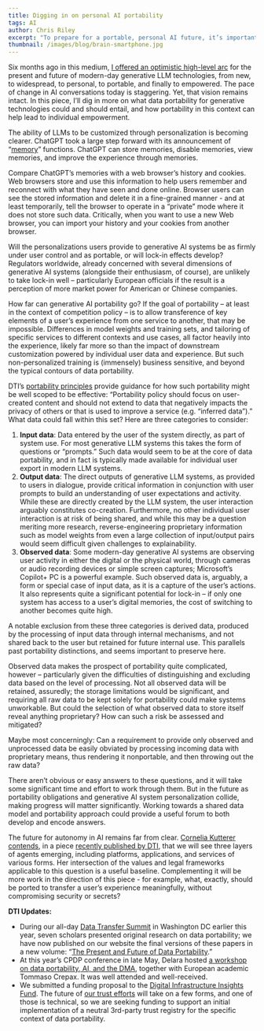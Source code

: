 ```yaml
---
title: Digging in on personal AI portability
tags: AI
author: Chris Riley
excerpt: "To prepare for a portable, personal AI future, it’s important to articulate what, exactly, should be ported."
thumbnail: /images/blog/brain-smartphone.jpg
---
```


Six months ago in this medium, [I offered an optimistic high-level arc](https://dtinit.org/blog/2023/11/21/future-AI-portable) for the present and future of modern-day generative LLM technologies, from new, to widespread, to personal, to portable, and finally to empowered. The pace of change in AI conversations today is staggering. Yet, that vision remains intact. In this piece, I’ll dig in more on what data portability for generative technologies could and should entail, and how portability in this context can help lead to individual empowerment.

The ability of LLMs to be customized through personalization is becoming clearer. ChatGPT took a large step forward with its announcement of “[memory](https://openai.com/index/memory-and-new-controls-for-chatgpt/)” functions. ChatGPT can store memories, disable memories, view memories, and improve the experience through memories.

Compare ChatGPT’s memories with a web browser’s history and cookies. Web browsers store and use this information to help users remember and reconnect with what they have seen and done online. Browser users can see the stored information and delete it in a fine-grained manner - and at least temporarily, tell the browser to operate in a “private” mode where it does not store such data. Critically, when you want to use a new Web browser, you can import your history and your cookies from another browser. 

Will the personalizations users provide to generative AI systems be as firmly under user control and as portable, or will lock-in effects develop? Regulators worldwide, already concerned with several dimensions of generative AI systems (alongside their enthusiasm, of course), are unlikely to take lock-in well – particularly European officials if the result is a perception of more market power for American or Chinese companies.

How far can generative AI portability go? If the goal of portability – at least in the context of competition policy – is to allow transference of key elements of a user’s experience from one service to another, that may be impossible. Differences in model weights and training sets, and tailoring of specific services to different contexts and use cases, all factor heavily into the experience, likely far more so than the impact of downstream customization powered by individual user data and experience. But such non-personalized training is (immensely) business sensitive, and beyond the typical contours of data portability.

DTI’s [portability principles](https://dtinit.org/assets/dti-onepager.pdf) provide guidance for how such portability might be well scoped to be effective: “Portability policy should focus on user-created content and should not extend to data that negatively impacts the privacy of others or that is used to improve a service (e.g. “inferred data”).” What data could fall within this set? Here are three categories to consider:

1. **Input data**: Data entered by the user of the system directly, as part of system use. For most generative LLM systems this takes the form of questions or “prompts.” Such data would seem to be at the core of data portability, and in fact is typically made available for individual user export in modern LLM systems.
2. **Output data**: The direct outputs of generative LLM systems, as provided to users in dialogue, provide critical information in conjunction with user prompts to build an understanding of user expectations and activity. While these are directly created by the LLM system, the user interaction arguably constitutes co-creation. Furthermore, no other individual user interaction is at risk of being shared, and while this may be a question meriting more research, reverse-engineering proprietary information such as model weights from even a large collection of input/output pairs would seem difficult given challenges to explainability.
3. **Observed data**: Some modern-day generative AI systems are observing user activity in either the digital or the physical world, through cameras or audio recording devices or simple screen captures; Microsoft’s Copilot+ PC is a powerful example. Such observed data is, arguably, a form or special case of input data, as it is a capture of the user’s actions. It also represents quite a significant potential for lock-in – if only one system has access to a user’s digital memories, the cost of switching to another becomes quite high.

A notable exclusion from these three categories is derived data, produced by the processing of input data through internal mechanisms, and not shared back to the user but retained for future internal use. This parallels past portability distinctions, and seems important to preserve here.

Observed data makes the prospect of portability quite complicated, however – particularly given the difficulties of distinguishing and excluding data based on the level of processing. Not all observed data will be retained, assuredly; the storage limitations would be significant, and requiring all raw data to be kept solely for portability could make systems unworkable. But could the selection of what observed data to store itself reveal anything proprietary? How can such a risk be assessed and mitigated?

Maybe most concerningly: Can a requirement to provide only observed and unprocessed data be easily obviated by processing incoming data with proprietary means, thus rendering it nonportable, and then throwing out the raw data?

There aren’t obvious or easy answers to these questions, and it will take some significant time and effort to work through them. But in the future as portability obligations and generative AI system personalization collide, making progress will matter significantly. Working towards a shared data model and portability approach could provide a useful forum to both develop and encode answers.

The future for autonomy in AI remains far from clear. [Cornelia Kutterer contends](https://ai-regulation.com/what-if-you-move-on-from-your-ai-companion-data-portability-rights-in-the-era-of-autonomous-ai-agents/), in a piece [recently published by DTI](https://dtinit.org/assets/DTI-Data-Portability-Compendium.pdf), that we will see three layers of agents emerging, including platforms, applications, and services of various forms. Her intersection of the values and legal frameworks applicable to this question is a useful baseline. Complementing it will be more work in the direction of this piece - for example, what, exactly, should be ported to transfer a user’s experience meaningfully, without compromising security or secrets?

**DTI Updates:**

* During our all-day [Data Transfer Summit](https://dtinit.org/docs/feb29summitagenda) in Washington DC earlier this year, seven scholars presented original research on data portability; we have now published on our website the final versions of these papers in a new volume: “[The Present and Future of Data Portability](https://dtinit.org/assets/DTI-Data-Portability-Compendium.pdf).”
* At this year’s CPDP conference in late May, Delara hosted [a workshop on data portability, AI, and the DMA](https://www.cpdpconferences.org/cpdp-panels/data-portabilitys-new-horizons-ai-the-dma-and-the-quest-for-online-sovereignty), together with European academic Tommaso Crepax. It was well attended and well-received.
* We submitted a funding proposal to the [Digital Infrastructure Insights Fund](https://infrastructureinsights.fund/wp-content/uploads/2024/03/DIIF-RfP4.pdf). The future of [our trust efforts](https://dtinit.org/trust) will take on a few forms, and one of those is technical, so we are seeking funding to support an initial implementation of a neutral 3rd-party trust registry for the specific context of data portability.
